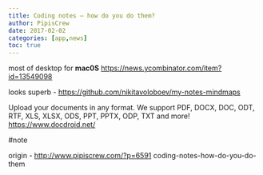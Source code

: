 ```yaml
---
title: Coding notes – how do you do them?
author: PipisCrew
date: 2017-02-02
categories: [app,news]
toc: true
---
```


most of desktop for **mac0S**
https://news.ycombinator.com/item?id=13549098

looks superb - https://github.com/nikitavoloboev/my-notes-mindmaps

Upload your documents in any format. We support PDF, DOCX, DOC, ODT, RTF, XLS, XLSX, ODS, PPT, PPTX, ODP, TXT and more!
https://www.docdroid.net/

#note

origin - http://www.pipiscrew.com/?p=6591 coding-notes-how-do-you-do-them